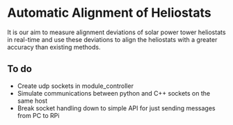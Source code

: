 # Automatic Alignment of Heliostats
It is our aim to measure alignment deviations of solar power tower heliostats in real-time and use these deviations to align the heliostats with a greater accuracy than existing methods.

## To do
* Create udp sockets in module_controller
* Simulate communications between python and C++ sockets on the same host
* Break socket handling down to simple API for just sending messages from PC to RPi
